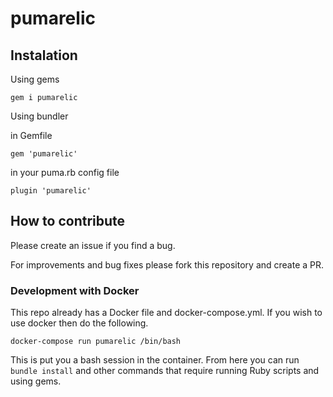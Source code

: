 # pumarelic

## Instalation
Using gems
```
gem i pumarelic
```

Using bundler

in Gemfile
```
gem 'pumarelic'
```

in your puma.rb config file
```
plugin 'pumarelic'
```

## How to contribute

Please create an issue if you find a bug.

For improvements and bug fixes please fork this repository and create a PR.

### Development with Docker
This repo already has a Docker file and docker-compose.yml. If you wish to use docker then do the following.

```
docker-compose run pumarelic /bin/bash
```

This is put you a bash session in the container. From here you can run `bundle install` and other commands that require running Ruby scripts and using gems.
